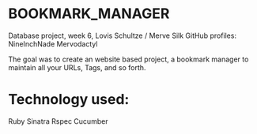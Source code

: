 BOOKMARK_MANAGER
================


Database project, week 6, Lovis Schultze / Merve Silk
GitHub profiles:  NineInchNade
                  Mervodactyl

The goal was to create an website based project, a bookmark manager to maintain all your URLs, Tags, and so forth.


Technology used:
================

Ruby
Sinatra
Rspec
Cucumber 

